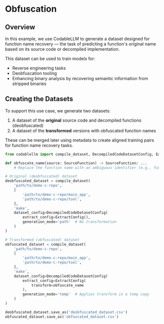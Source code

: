 # Obfuscation

## Overview

In this example, we use CodableLLM to generate a dataset designed for function name recovery — the task of predicting a function's original name based on its source code or decompiled implementation.

This dataset can be used to train models for:

- Reverse engineering tasks  
- Deobfuscation tooling  
- Enhancing binary analysis by recovering semantic information from stripped binaries

## Creating the Datasets

To support this use case, we generate two datasets:

1. A dataset of the **original** source code and decompiled functions (deobfuscated)
2. A dataset of the **transformed** versions with obfuscated function names

These can be merged later using metadata to create aligned training pairs for function name recovery tasks.

```python
from codablellm import compile_dataset, DecompiledCodeDatasetConfig, ExtractConfig

def obfuscate_name(source: SourceFunction) -> SourceFunction: ...
    # Replace the function name with an ambiguous identifier (e.g., func_1)

# Original (deobfuscated) dataset
deobfuscated_dataset = compile_dataset(
    'path/to/demo-c-repo',
    [
        'path/to/demo-c-repo/main_app',
        'path/to/demo-c-repo/tool',
    ],
    'make',
    dataset_config=DecompiledCodeDatasetConfig(
        extract_config=ExtractConfig(),
        generation_mode='path'  # No transformation
    )
)

# Transformed (obfuscated) dataset
obfuscated_dataset = compile_dataset(
    'path/to/demo-c-repo',
    [
        'path/to/demo-c-repo/main_app',
        'path/to/demo-c-repo/tool',
    ],
    'make',
    dataset_config=DecompiledCodeDatasetConfig(
        extract_config=ExtractConfig(
            transform=obfuscate_name
        ),
        generation_mode='temp'  # Applies transform in a temp copy
    )
)

deobfuscated_dataset.save_as('deobfuscated_dataset.csv')
obfuscated_dataset.save_as('obfuscated_dataset.csv')
